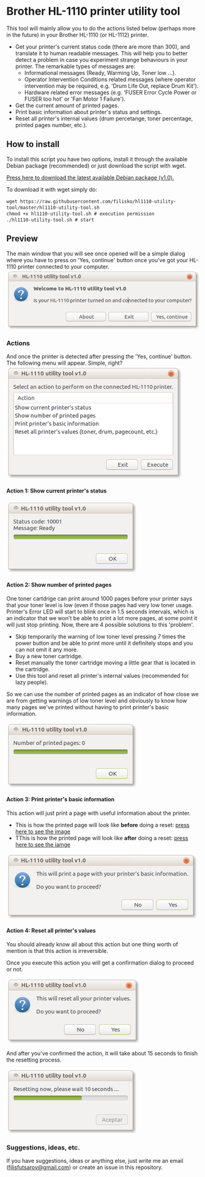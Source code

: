 # Brother HL-1110 printer utility tool

This tool will mainly allow you to do the actions listed below (perhaps more in the future) in your Brother HL-1110 (or HL-1112) printer.

- Get your printer's current status code (there are more than 300), and translate it to human readable messages. This will help you to better detect a problem in case you experiment strange behaviours in your printer. The remarkable types of messages are:
    - Informational messages (Ready, Warming Up, Toner low ...).
    - Operator Intervention Conditions related messages (where operator intervention may be required, e.g. 'Drum Life Out, replace Drum Kit').
    - Hardware related error messages (e.g. 'FUSER Error Cycle Power or FUSER too hot' or 'Fan Motor 1 Failure').
- Get the current amount of printed pages.
- Print basic information about printer's status and settings.
- Reset all printer's internal values (drum percetange, toner percentage, printed pages number, etc.).

## How to install

To install this script you have two options, install it through the available Debian package (recommended) or just download the script with wget.

[Press here to download the latest available Debian package (v1.0).](https://github.com/filisko/hl1110-utility-tool/releases/download/v1.0/hl1110-utility-tool.deb)

To download it with wget simply do:
```
wget https://raw.githubusercontent.com/filisko/hl1110-utility-tool/master/hl1110-utility-tool.sh
chmod +x hl1110-utility-tool.sh # execution permission
./hl1110-utility-tool.sh # start
```


## Preview

The main window that you will see once opened will be a simple dialog where you have to press on 'Yes, continue' button once you've got your HL-1110 printer connected to your computer.  
![Main image](images/main.png)

### Actions
And once the printer is detected after pressing the 'Yes, continue' button. The following menu will appear. Simple, right?  
![Menu image](images/menu.png)

#### Action 1: Show current printer's status
![Status image](images/status-act.png)

#### Action 2: Show number of printed pages
One toner cartdrige can print around 1000 pages before your printer says that your toner level is low (even if those pages had very low toner usage. Printer's Error LED will start to blink once in 1.5 seconds intervals, which is an indicator that we won't be able to print a lot more pages, at some point it will just stop printing. Now, there are 4 possible solutions to this 'problem'.
- Skip temporarily the warning of low toner level pressing 7 times the power button and be able to print more until it definitely stops and you can not omit it any more.
- Buy a new toner cartridge.
- Reset manually the toner cartridge moving a little gear that is located in the cartridge.
- Use this tool and reset all printer's internal values (recommended for lazy people).

So we can use the number of printed pages as an indicator of how close we are from getting warnings of low toner level and obviously to know how many pages we've printed without having to print printer's basic information.

![Main](images/printed_pages-act.png)

#### Action 3: Print printer's basic information

This action will just print a page with useful information about the printer.

- This is how the printed page will look like **before** doing a reset: [press here to see the image](images/before-reset.jpg)
- TThis is how the printed page will look like **after** doing a reset: [press here to see the iamge](images/after-reset.jpg)

![Print basic info. image](images/basic_info-act.png)


#### Action 4: Reset all printer's values

You should already know all about this action but one thing worth of mention is that this action is irreversible.

Once you execute this action you will get a confirmation dialog to proceed or not.

![Reset image 1](images/reset-act-1.png)

And after you've confirmed the action, it will take about 15 seconds to finish the resetting process.

![Reset image 2](images/reset-act-2.png)


### Suggestions, ideas, etc.

If you have suggestions, ideas or anything else, just write me an email (filisfutsarov@gmail.com) or create an issue in this repository.

